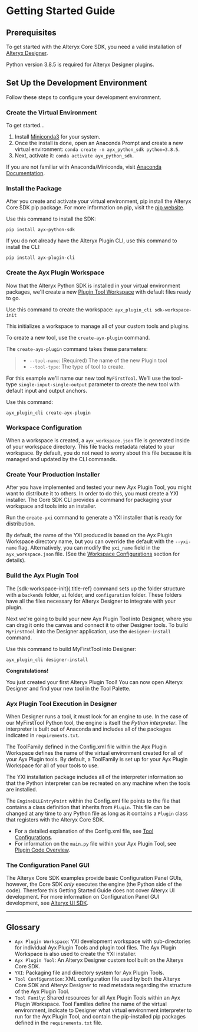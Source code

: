 Getting Started Guide
=====================

Prerequisites
-------------

To get started with the Alteryx Core SDK, you need a valid installation
of [Alteryx Designer](https://www.alteryx.com/).

Python version 3.8.5 is required for Alteryx Designer plugins.

Set Up the Development Environment
----------------------------------

Follow these steps to configure your development environment.

### Create the Virtual Environment

To get started\...

1.  Install [Miniconda3](https://docs.conda.io/en/latest/miniconda.html)
    for your system.
2.  Once the install is done, open an Anaconda Prompt and create a new
    virtual environment: `conda create -n ayx_python_sdk python=3.8.5`.
3.  Next, activate it: `conda activate ayx_python_sdk`.

If you are not familiar with Anaconda/Miniconda, visit [Anaconda
Documentation](https://docs.anaconda.com/anaconda/user-guide/getting-started/).

### Install the Package

After you create and activate your virtual environment, pip install the
Alteryx Core SDK pip package. For more information on pip, visit the
[pip website](https://pypi.org/).

Use this command to install the SDK:

`pip install ayx-python-sdk`

If you do not already have the Alteryx Plugin CLI, use this command to
install the CLI:

`pip install ayx-plugin-cli`

### Create the Ayx Plugin Workspace

Now that the Alteryx Python SDK is installed in your virtual environment
packages, we\'ll create a new [Plugin Tool
Workspace](https://extensibility.pages.git.alteryx.com/ayx-sdks/getting_started.html#glossary)
with default files ready to go.

Use this command to create the workspace:
`ayx_plugin_cli sdk-workspace-init`

This initializes a workspace to manage all of your custom tools and
plugins.

To create a new tool, use the `create-ayx-plugin` command.

The `create-ayx-plugin` command takes these parameters:

> -   `--tool-name`: (Required) The name of the new Plugin tool
> -   `--tool-type`: The type of tool to create.

For this example we\'ll name our new tool `MyFirstTool`. We\'ll use the
tool-type `single-input-single-output` parameter to create the new tool
with default input and output anchors.

Use this command:

`ayx_plugin_cli create-ayx-plugin`

### Workspace Configuration

When a workspace is created, a `ayx_workspace.json` file is generated
inside of your workspace directory. This file tracks metadata related to
your workspace. By default, you do not need to worry about this file
because it is managed and updated by the CLI commands.

### Create Your Production Installer

After you have implemented and tested your new Ayx Plugin Tool, you
might want to distribute it to others. In order to do this, you must
create a YXI installer. The Core SDK CLI provides a command for
packaging your workspace and tools into an installer.

Run the `create-yxi` command to generate a YXI installer that is ready
for distribution.

By default, the name of the YXI produced is based on the Ayx Plugin
Workspace directory name, but you can override the default with the
`--yxi-name` flag. Alternatively, you can modify the `yxi_name` field in
the `ayx_workspace.json` file. (See the [Workspace
Configurations](https://extensibility.pages.git.alteryx.com/ayx-sdks/python-sdk/getting_started.html#workspace-configurations)
section for details).

### Build the Ayx Plugin Tool

The [sdk-workspace-init]{.title-ref} command sets up the folder
structure with a `backends` folder, `ui` folder, and `configuration`
folder. These folders have all the files necessary for Alteryx Designer
to integrate with your plugin.

Next we\'re going to build your new Ayx Plugin Tool into Designer, where
you can drag it onto the canvas and connect it to other Designer tools.
To build `MyFirstTool` into the Designer application, use the
`designer-install` command.

Use this command to build MyFirstTool into Designer:

`ayx_plugin_cli designer-install`

**Congratulations!**

You just created your first Alteryx Plugin Tool! You can now open
Alteryx Designer and find your new tool in the Tool Palette.

### Ayx Plugin Tool Execution in Designer

When Designer runs a tool, it must look for an engine to use. In the
case of our MyFirstTool Python tool, the engine is itself the *Python
interpreter*. The interpreter is built out of Anaconda and includes all
of the packages indicated in `requirements.txt`.

The ToolFamily defined in the Config.xml file within the Ayx Plugin
Workspace defines the name of the virtual environment created for all of
your Ayx Plugin tools. By default, a ToolFamily is set up for your Ayx
Plugin Workspace for all of your tools to use.

The YXI installation package includes all of the interpreter information
so that the Python interpreter can be recreated on any machine when the
tools are installed.

The `EngineDLLEntryPoint` within the Config.xml file points to the file
that contains a class definition that inherits from `Plugin`. This file
can be changed at any time to any Python file as long as it contains a
`Plugin` class that registers with the Alteryx Core SDK.

-   For a detailed explanation of the Config.xml file, see [Tool
    Configurations](https://extensibility.pages.git.alteryx.com/ayx-sdks/python-sdk/config_xml.html).
-   For information on the `main.py` file within your Ayx Plugin Tool,
    see [Plugin Code
    Overview](https://extensibility.pages.git.alteryx.com/ayx-sdks/python-sdk/plugin_code.html).

### The Configuration Panel GUI

The Alteryx Core SDK examples provide basic Configuration Panel GUIs,
however, the Core SDK *only* executes the engine (the Python side of the
code). Therefore this Getting Started Guide does not cover Alteryx UI
development. For more information on Configuration Panel GUI
development, see [Alteryx UI
SDK](https://help.alteryx.com/developer-help/ayx-ui-sdk).

------------------------------------------------------------------------

Glossary
--------

-   `Ayx Plugin Workspace`: YXI development workspace with
    sub-directories for individual Ayx Plugin Tools and plugin tool
    files. The Ayx Plugin Workspace is also used to create the YXI
    installer.
-   `Ayx Plugin Tool`: An Alteryx Designer custom tool built on the
    Alteryx Core SDK.
-   `YXI`: Packaging file and directory system for Ayx Plugin Tools.
-   `Tool Configuration`: XML configuration file used by both the
    Alteryx Core SDK and Alteryx Designer to read metadata regarding the
    structure of the Ayx Plugin Tool.
-   `Tool Family`: Shared resources for all Ayx Plugin Tools within an
    Ayx Plugin Workspace. Tool Families define the name of the virtual
    environment, indicate to Designer what virtual environment
    interpreter to run for the Ayx Plugin Tool, and contain the
    pip-installed pip packages defined in the `requirements.txt` file.
